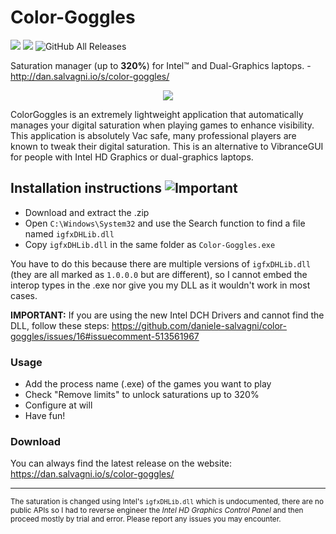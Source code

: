 # Color-Goggles

![](https://img.shields.io/badge/requires-igfxDHLib.dll-ff69b4.svg) ![](https://img.shields.io/badge/saturation-+320%25-green.svg) ![GitHub All Releases](https://img.shields.io/github/downloads/daniele-salvagni/color-goggles/total?color=%232d91e3)

Saturation manager (up to **320%**) for Intel™ and Dual-Graphics laptops. - http://dan.salvagni.io/s/color-goggles/  


<p align="center">
<img src="https://user-images.githubusercontent.com/6751621/34745778-e9e03b98-f591-11e7-98e8-0c47e67e45f6.png">
</p>

ColorGoggles is an extremely lightweight application that automatically manages your digital saturation when playing games to enhance visibility.
This application is absolutely Vac safe, many professional players are known to tweak their digital saturation.
This is an alternative to VibranceGUI for people with Intel HD Graphics or dual-graphics laptops.

## Installation instructions ![Important](https://user-images.githubusercontent.com/6751621/33405314-0f6189ca-d568-11e7-966c-d4e0d89d6f50.png)

- Download and extract the .zip
- Open `C:\Windows\System32` and use the Search function to find a file named `igfxDHLib.dll`
- Copy `igfxDHLib.dll` in the same folder as `Color-Goggles.exe`

You have to do this because there are multiple versions of `igfxDHLib.dll` (they are all marked as `1.0.0.0` but are different), so I cannot embed the interop types in the .exe nor give you my DLL as it wouldn't work in most cases.

**IMPORTANT:** If you are using the new Intel DCH Drivers and cannot find the DLL, follow these steps: https://github.com/daniele-salvagni/color-goggles/issues/16#issuecomment-513561967


### Usage

- Add the process name (.exe) of the games you want to play
- Check "Remove limits" to unlock saturations up to 320%
- Configure at will
- Have fun!


### Download

You can always find the latest release on the website: https://dan.salvagni.io/s/color-goggles/  

---------------

<sub>The saturation is changed using Intel's `igfxDHLib.dll` which is undocumented, there are no public APIs so I had to reverse engineer the *Intel HD Graphics Control Panel* and then proceed mostly by trial and error. Please report any issues you may encounter.<sub>
